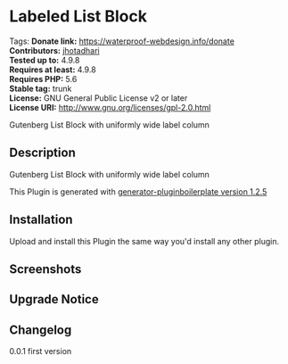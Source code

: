 # Labeled List Block #
Tags: 
**Donate link:** https://waterproof-webdesign.info/donate  
**Contributors:** [jhotadhari](https://profiles.wordpress.org/jhotadhari)  
**Tested up to:** 4.9.8  
**Requires at least:** 4.9.8  
**Requires PHP:** 5.6  
**Stable tag:** trunk  
**License:** GNU General Public License v2 or later  
**License URI:** http://www.gnu.org/licenses/gpl-2.0.html  

Gutenberg List Block with uniformly wide label column


## Description ##

Gutenberg List Block with uniformly wide label column

This Plugin is generated with [generator-pluginboilerplate version 1.2.5](https://github.com/jhotadhari/generator-pluginboilerplate)

## Installation ##
Upload and install this Plugin the same way you'd install any other plugin.

## Screenshots ##

## Upgrade Notice ##

## Changelog ##

0.0.1
first version

